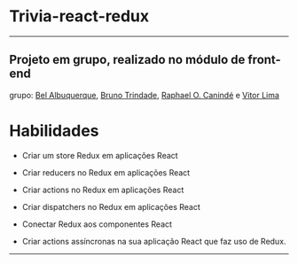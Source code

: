 # Trivia-react-redux

--------
## Projeto em grupo, realizado no módulo de front-end


grupo: [Bel Albuquerque](https://github.com/Bel-Albuquerque), [Bruno Trindade](https://github.com/btrndd), [Raphael O. Canindé](https://github.com/raphael-caninde) e [Vitor Lima](https://github.com/Vitorlima02)

# Habilidades

  - Criar um store Redux em aplicações React

  - Criar reducers no Redux em aplicações React

  - Criar actions no Redux em aplicações React

  - Criar dispatchers no Redux em aplicações React

  - Conectar Redux aos componentes React

  - Criar actions assíncronas na sua aplicação React que faz uso de Redux.

---

